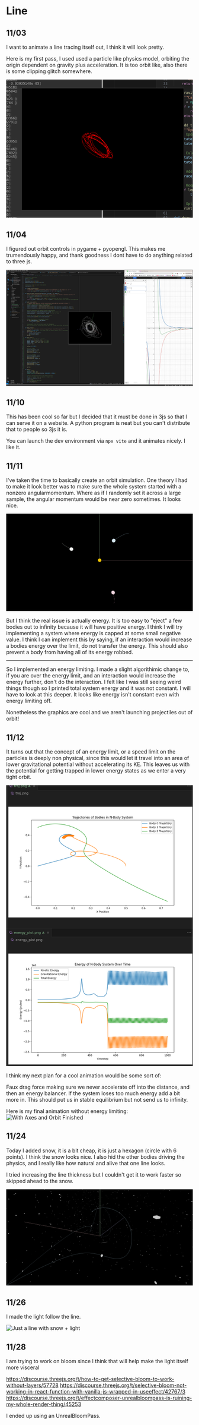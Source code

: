# Line

## 11/03
I want to animate a line tracing itself out, I think it will look pretty.

Here is my first pass, I used used a particle like physics model, orbiting the origin dependent on gravity plus acceleration. It is too orbit like, also there is some clipping glitch somewhere.

![First Orbit Rendering](documentation/first-render.png)

## 11/04

I figured out orbit controls in pygame + pyopengl. This makes me trumendously happy, and thank goodness I dont have to do anything related to three js.

![With Axes and Orbit](documentation/orbit_controls_and_stacked_cubic.png)

## 11/10

This has been cool so far but I decided that it must be done in 3js so that I can serve it on a website. A python program is neat but you can't distribute that to people so 3js it is.

You can launch the dev environment via `npx vite` and it animates nicely. I like it.

## 11/11

I've taken the time to basically create an orbit simulation. One theory I had to make it look better was to make sure the whole system started with a nonzero angularmomentum. Where as if I randomly set it across a large sample, the angular momentum would be near zero sometimes. It looks nice.

![With Axes and Orbit](documentation/orbits.gif)

But I think the real issue is actually energy. It is too easy to "eject" a few bodies out to infinity because it will have positive energy.
I think I will try implementing a system where energy is capped at some small negative value. I think I can implement this by saying, if an interaction would increase a bodies energy over the limit, do not transfer the energy. This should also prevent a body from having all of its energy robbed.

---

So I implemented an energy limiting. I made a slight algorithimic change to, if you are over the energy limit, and an interaction would increase the energy further, don't do the interaction. I felt like I was still seeing weird things though so I printed total system energy and it was not constant. I will have to look at this deeper. It looks like energy
isn't constant even with energy limiting off.

Nonetheless the graphics are cool and we aren't launching projectiles out of orbit!

## 11/12

It turns out that the concept of an energy limit, or a speed limit on the particles is deeply non physical, since this would let it travel into an area of lower gravitational potential without accelerating its KE. This leaves us with the potential for getting trapped in lower energy states as we enter a very tight orbit.

![Energy Limit Not Working](documentation/energy_limit_not_working.png)

I think my next plan for a cool animation would be some sort of:

Faux drag force making sure we never accelerate off into the distance, and then an energy balancer. If the system loses too much energy add a bit more in. This should put us in stable equilibrium but not send us to infinity.

Here is my final animation without energy limiting:
![With Axes and Orbit Finished](documentation/finished-orbits.gif)

## 11/24

Today I added snow, it is a bit cheap, it is just a hexagon (circle with 6 points). I think the snow looks nice. I also hid the other bodies driving the physics, and I really like how natural and alive that one line looks.

I tried increasing the line thickness but I couldn't get it to work faster so skipped ahead to the snow.

![Just a line with snow](documentation/line_snow.gif)

## 11/26

I made the light follow the line.

![Just a line with snow + light](documentation/line_snow_light.gif)

## 11/28

I am trying to work on bloom since I think that will help make the light itself more visceral

https://discourse.threejs.org/t/how-to-get-selective-bloom-to-work-without-layers/57728
https://discourse.threejs.org/t/selective-bloom-not-working-in-react-function-with-vanilla-js-wrapped-in-useeffect/42767/3
https://discourse.threejs.org/t/effectcomposer-unrealbloompass-is-ruining-my-whole-render-thing/45253

I ended up using an UnrealBloomPass.